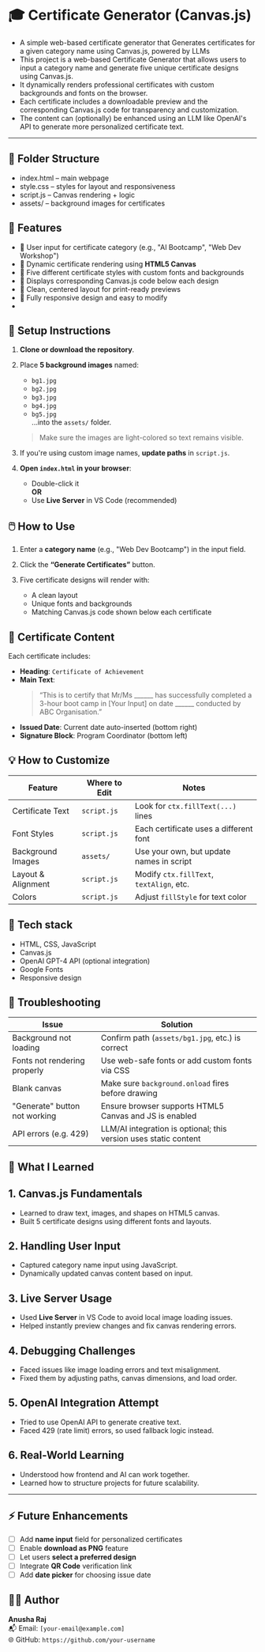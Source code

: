 # 🎓 Certificate Generator (Canvas.js)

- A simple web-based certificate generator that Generates certificates for a given category name using Canvas.js, powered by LLMs
- This project is a web-based Certificate Generator that allows users to input a category name and generate five unique certificate designs using Canvas.js.
- It dynamically renders professional certificates with custom backgrounds and fonts on the browser.
- Each certificate includes a downloadable preview and the corresponding Canvas.js code for transparency and customization.
- The content can (optionally) be enhanced using an LLM like OpenAI's API to generate more personalized certificate text.
 ---
 ## 📁 Folder Structure
- index.html – main webpage
- style.css – styles for layout and responsiveness
- script.js – Canvas rendering + logic
- assets/ – background images for certificates

 ## 🚀 Features

- 🔹 User input for certificate category (e.g., "AI Bootcamp", "Web Dev Workshop")
- 🔹 Dynamic certificate rendering using **HTML5 Canvas**
- 🔹 Five different certificate styles with custom fonts and backgrounds
- 🔹 Displays corresponding Canvas.js code below each design
- 🔹 Clean, centered layout for print-ready previews
- 🔹 Fully responsive design and easy to modify
- 
## 📁 Setup Instructions

1. **Clone or download the repository**.

2. Place **5 background images** named:
   - `bg1.jpg`
   - `bg2.jpg`
   - `bg3.jpg`
   - `bg4.jpg`
   - `bg5.jpg`  
   ...into the `assets/` folder.

   > Make sure the images are light-colored so text remains visible.

3. If you're using custom image names, **update paths** in `script.js`.

4. **Open `index.html` in your browser**:
   - Double-click it  
   **OR**
   - Use **Live Server** in VS Code (recommended)

## 🖱️ How to Use

1. Enter a **category name** (e.g., "Web Dev Bootcamp") in the input field.

2. Click the **“Generate Certificates”** button.

3. Five certificate designs will render with:
   - A clean layout
   - Unique fonts and backgrounds
   - Matching Canvas.js code shown below each certificate

## 📜 Certificate Content

Each certificate includes:

- **Heading**: `Certificate of Achievement`
- **Main Text**:
  > “This is to certify that Mr/Ms ______ has successfully completed a 3-hour boot camp in [Your Input] on date ______ conducted by ABC Organisation.”
- **Issued Date**: Current date auto-inserted (bottom right)
- **Signature Block**: Program Coordinator (bottom left)

## 💡 How to Customize

| Feature              | Where to Edit   | Notes                                           |
|----------------------|-----------------|-------------------------------------------------|
| Certificate Text     | `script.js`     | Look for `ctx.fillText(...)` lines             |
| Font Styles          | `script.js`     | Each certificate uses a different font         |
| Background Images    | `assets/`       | Use your own, but update names in script       |
| Layout & Alignment   | `script.js`     | Modify `ctx.fillText`, `textAlign`, etc.       |
| Colors               | `script.js`     | Adjust `fillStyle` for text color              |

## 🧰 Tech stack
 
- HTML, CSS, JavaScript
- Canvas.js
- OpenAI GPT-4 API (optional integration)
- Google Fonts
- Responsive design

## 🔧 Troubleshooting

| Issue                          | Solution                                              |
|--------------------------------|-------------------------------------------------------|
| Background not loading         | Confirm path (`assets/bg1.jpg`, etc.) is correct     |
| Fonts not rendering properly   | Use web-safe fonts or add custom fonts via CSS       |
| Blank canvas                   | Make sure `background.onload` fires before drawing   |
| "Generate" button not working  | Ensure browser supports HTML5 Canvas and JS is enabled |
| API errors (e.g. 429)          | LLM/AI integration is optional; this version uses static content |

## 📘 What I Learned

 ## 1. Canvas.js Fundamentals
- Learned to draw text, images, and shapes on HTML5 canvas.
- Built 5 certificate designs using different fonts and layouts.

 ## 2. Handling User Input
- Captured category name input using JavaScript.
- Dynamically updated canvas content based on input.

 ## 3. Live Server Usage
- Used **Live Server** in VS Code to avoid local image loading issues.
- Helped instantly preview changes and fix canvas rendering errors.

 ## 4. Debugging Challenges
- Faced issues like image loading errors and text misalignment.
- Fixed them by adjusting paths, canvas dimensions, and load order.

 ## 5. OpenAI Integration Attempt
- Tried to use OpenAI API to generate creative text.
- Faced 429 (rate limit) errors, so used fallback logic instead.

## 6. Real-World Learning
- Understood how frontend and AI can work together.
- Learned how to structure projects for future scalability.

---
## ⚡ Future Enhancements

- [ ] Add **name input** field for personalized certificates
- [ ] Enable **download as PNG** feature
- [ ] Let users **select a preferred design**
- [ ] Integrate **QR Code** verification link
- [ ] Add **date picker** for choosing issue date

## 👩‍💻 Author

**Anusha Raj**  
📬 Email: `[your-email@example.com]`  
🌐 GitHub: `https://github.com/your-username`
